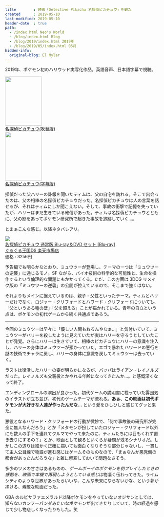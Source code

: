 ```yaml
---
title        : 映画「Detective Pikachu 名探偵ピカチュウ」を観た
created      : 2019-05-10
last-modified: 2019-05-10
header-date  : true
path:
  - /index.html Neo's World
  - /blog/index.html Blog
  - /blog/2019/index.html 2019年
  - /blog/2019/05/index.html 05月
hidden-info:
  original-blog: El Mylar
---
```


2019年、ポケモン初のハリウッド実写化作品。英語音声、日本語字幕で視聴。

<div class="ad-amazon">
  <div class="ad-amazon-image">
    <a href="https://www.amazon.co.jp/dp/B07YCX7934?tag=neos21-22&amp;linkCode=osi&amp;th=1&amp;psc=1">
      <img src="https://m.media-amazon.com/images/I/516MOMn1ueL._SL160_.jpg" width="120" height="160">
    </a>
  </div>
  <div class="ad-amazon-info">
    <div class="ad-amazon-title">
      <a href="https://www.amazon.co.jp/dp/B07YCX7934?tag=neos21-22&amp;linkCode=osi&amp;th=1&amp;psc=1">名探偵ピカチュウ(吹替版)</a>
    </div>
  </div>
</div>

<div class="ad-amazon">
  <div class="ad-amazon-image">
    <a href="https://www.amazon.co.jp/dp/B07YCWFFSX?tag=neos21-22&amp;linkCode=osi&amp;th=1&amp;psc=1">
      <img src="https://m.media-amazon.com/images/I/516MOMn1ueL._SL160_.jpg" width="120" height="160">
    </a>
  </div>
  <div class="ad-amazon-info">
    <div class="ad-amazon-title">
      <a href="https://www.amazon.co.jp/dp/B07YCWFFSX?tag=neos21-22&amp;linkCode=osi&amp;th=1&amp;psc=1">名探偵ピカチュウ(字幕版)</a>
    </div>
  </div>
</div>

探偵だった父ハリーの訃報を聞いたティムは、父の自宅を訪れる。そこで出会ったのは、父の相棒の名探偵ピカチュウだった。名探偵ピカチュウは人の言葉を話せるが、それはティムにしか聞こえない。そして、事故の衝撃で記憶を失っていたが、ハリーはまだ生きている確信があった。ティムは名探偵ピカチュウとともに、父の影を追ってポケモン研究所で起きた事故を追跡していく…。

とまぁこんな感じ。以降ネタバレアリ。

<div class="ad-rakuten">
  <div class="ad-rakuten-image">
    <a href="https://hb.afl.rakuten.co.jp/hgc/g00r2di2.waxyc425.g00r2di2.waxyd8e9/?pc=https%3A%2F%2Fitem.rakuten.co.jp%2Fguruguru-ds%2Ftbr-29285d%2F&amp;m=http%3A%2F%2Fm.rakuten.co.jp%2Fguruguru-ds%2Fi%2F12376794%2F">
      <img src="https://thumbnail.image.rakuten.co.jp/@0_mall/guruguru-ds/cabinet/858/tbr-29285d.jpg?_ex=128x128">
    </a>
  </div>
  <div class="ad-rakuten-info">
    <div class="ad-rakuten-title">
      <a href="https://hb.afl.rakuten.co.jp/hgc/g00r2di2.waxyc425.g00r2di2.waxyd8e9/?pc=https%3A%2F%2Fitem.rakuten.co.jp%2Fguruguru-ds%2Ftbr-29285d%2F&amp;m=http%3A%2F%2Fm.rakuten.co.jp%2Fguruguru-ds%2Fi%2F12376794%2F">名探偵ピカチュウ 通常版 Blu-ray＆DVD セット [Blu-ray]</a>
    </div>
    <div class="ad-rakuten-shop">
      <a href="https://hb.afl.rakuten.co.jp/hgc/g00r2di2.waxyc425.g00r2di2.waxyd8e9/?pc=https%3A%2F%2Fwww.rakuten.co.jp%2Fguruguru-ds%2F&amp;m=http%3A%2F%2Fm.rakuten.co.jp%2Fguruguru-ds%2F">ぐるぐる王国DS 楽天市場店</a>
    </div>
    <div class="ad-rakuten-price">価格 : 3256円</div>
  </div>
</div>

予告編でも明らかなとおり、ミュウツーが登場し、テーマの一つは「ミュウツーの逆襲」に通じるモノ。SF ながら、バイオ技術の科学的な可能性と、生命を操作するという倫理的な問題にもかかってくる。ただ、この方面は 3DCG リメイク版の「ミュウツーの逆襲」の公開が控えているので、そこまで強くはない。

それよりもメインに据えているのは、親子・父性といったテーマ。ティムとハリーだけでなく、ロジャー・クリフォードとハワード・クリフォードについても、「父というある種の壁」「父を超える」ことが描かれている。青年の自立という点は、ポケモンの初代ゲームから続く共通点であろう。

-----

今回のミュウツーは早々に「優しい人間もおるんやなぁ…」と気付いていて、ミュウツーがハリーを殺したように見えていたが実はハリーを守ろうとしていたことが発覚。さらにハリーは生きていて、相棒のピカチュウにハリーの意識を注入し、ハリーの身体はミュウツーが預かっていた。エゴで暴れたハワードの悪行を謎の技術でチャラに戻し、ハリーの身体に意識を戻してミュウツーは去っていく。

ラストは復活したハリーの姿が明らかになるが、パッパはライアン・レイノルズだった。レイノルズも父親役とかやれる年齢になってきたんか…。と感慨深くなって終了。

エンディングロールの演出が良かった。初代ゲームの説明書に載っていた雰囲気のイラストが立ち並び、初代のゲームテーマが流れる。**あぁ、この映画は初代ポケモンが大好きな人達が作ったんだな…** という愛をひしひしと感じてグッと来た。

悪役となるハワード・クリフォードの行動が微妙で、「何で事故後の研究所が完全に無人なんだろう」とか「メタモンが扮していたロジャー・クリフォード以外にも数人の手下を連れてクルマでやって来たのに、ティムたちには目もくれず置き去りにするの？」とか、映画として観るといくらか疑問が残るシナリオだ。しかしこの辺りは細かく正確に描いても面白くなりそうな部分じゃないし、一貫して主人公目線で物語が進む感じはゲームそのものなので、「まぁなんか悪党側の都合があったんだろうな」と雑に解釈しておいて問題なさそう。

多少のツメの甘さはあるものの、*ゲームボーイのポケモンを初プレイしたときの感動を、映画で本機で再現しようとしている感じ*は物凄く伝わってきた。ライムシティのような世界があったらいいな、こんな未来にならないかな、という夢が抱ける、素敵な映画だった。

GBA のルビサファエメラルド以降ポケモンをやっていないオジサンとしては、知らないカンフーパンダみたいなポケモンが出てきたりしていて、時の経過を感じて少し物悲しくなったりもした。笑

